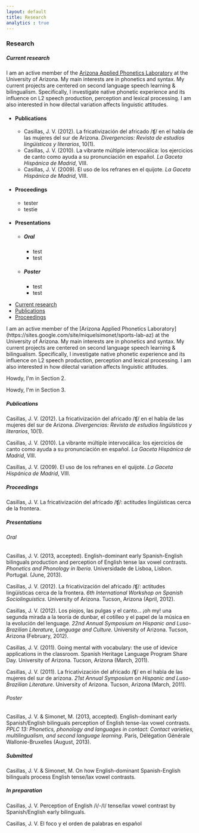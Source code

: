 ```yaml
---
layout: default
title: Research
analytics : true
---
```


### Research

##### Current research

I am an active member of the [Arizona Applied Phonetics Laboratory](https://sites.google.com/site/miquelsimonet/sports-lab-az) at the University of Arizona. My main interests are in phonetics and syntax. My current projects are centered on second language speech learning & bilingualism. Specifically, I investigate native phonetic experience and its influence on L2 speech production, perception and lexical processing. I am also interested in how dilectal variation affects linguistic attitudes.

<div id="acdnmenu">
    <ul>
        <li><h4>Publications</h4>
            <ul>
		      <li>Casillas, J. V. (2012). La fricativización del africado /ʧ/ en el habla de las mujeres del sur de Arizona. <i>Divergencias: Revista de estudios lingüísticos y literarios</i>, 10(1).</li>
		      <li>Casillas, J. V. (2010). La vibrante múltiple intervocálica: los ejercicios de canto como ayuda a su pronunciación en español. <i>La Gaceta Hispánica de Madrid</i>, VIII.</li>
              <li>Casillas, J. V. (2009). El uso de los refranes en el quijote. <i>La Gaceta Hispánica de Madrid</i>, VIII.</li>
            </ul>
        </li>
        <li><h4>Proceedings</h4>
            <ul>
                <li>tester</li>
                <li>testie</li>
            </ul>
        </li>
        <li><h4>Presentations</h4>
            <ul>
                <li><h5>Oral</h5>
                	<ul>
                		<li>test</li>
                		<li>test</li>
			         </ul>
                </li>
                <li><h5>Poster</h5>
                	<ul>
                		<li>test</li>
                		<li>test</li>
                    </ul>
                </li>
            </ul>
        </li>
    </ul>
</div>


<div class="tabbable"> <!-- Only required for left/right tabs -->
  <ul class="nav nav-tabs">
    <li class="active"><a href="#tab1" data-toggle="tab">Current research</a></li>
    <li><a href="#tab2" data-toggle="tab">Publications</a></li>
    <li><a href="#tab3" data-toggle="tab">Proceedings</a></li>
  </ul>
  <div class="tab-content">
    <div class="tab-pane active" id="tab1">
      <p>I am an active member of the [Arizona Applied Phonetics Laboratory](https://sites.google.com/site/miquelsimonet/sports-lab-az) at the University of Arizona. My main interests are in phonetics and syntax. My current projects are centered on second language speech learning & bilingualism. Specifically, I investigate native phonetic experience and its influence on L2 speech production, perception and lexical processing. I am also interested in how dilectal variation affects linguistic attitudes.</p>
    </div>
    <div class="tab-pane" id="tab2">
      <p>Howdy, I'm in Section 2.</p>
    </div>
    <div class="tab-pane" id="tab3">
      <p>Howdy, I'm in Section 3.</p>
    </div>
  </div>
</div>







##### Publications

Casillas, J. V. (2012). La fricativización del africado /ʧ/ en el habla de las mujeres del sur de Arizona. *Divergencias: Revista de estudios lingüísticos y literarios*, 10(1).

Casillas, J. V. (2010). La vibrante múltiple intervocálica: los ejercicios de canto como ayuda a su pronunciación en español. *La Gaceta Hispánica de Madrid*, VIII.

Casillas, J. V. (2009). El uso de los refranes en el quijote. *La Gaceta Hispánica de Madrid*, VIII.








##### Proceedings

Casillas, J. V. La fricativización del africado /ʧ/: actitudes lingüísticas cerca de la frontera.

##### Presentations

###### Oral

Casillas, J. V. (2013, accepted). English-dominant early Spanish-English bilinguals production and perception of English tense lax vowel contrasts. *Phonetics and Phonology in Iberia*. Universidade de Lisboa, Lisbon. Portugal. (June, 2013).

Casillas, J. V. (2012). La fricativización del africado /ʧ/: actitudes lingüísticas cerca de la frontera. *6th International Workshop on Spanish Sociolinguistics*. University of Arizona. Tucson, Arizona (April, 2012).

Casillas, J. V. (2012). Los piojos, las pulgas y el canto... ¡oh my! una segunda mirada a la teoría de dunbar, el cotilleo y el papel de la música en la evolución del lenguage. *22nd Annual Symposium on Hispanic and Luso-Brazilian Literature, Language and Culture*. University of Arizona. Tucson, Arizona (February, 2012).

Casillas, J. V. (2011). Going mental with vocabulary: the use of idevice applications in the classroom. Spanish Heritage Language Program Share Day. University of Arizona. Tucson, Arizona (March, 2011). 

Casillas, J. V. (2011). La fricativización del africado /ʧ/ en el habla de las mujeres del sur de arizona. *21st Annual Symposium on Hispanic and Luso-Brazilian Literature*. University of Arizona. Tucson, Arizona (March, 2011). 


###### Poster

Casillas, J. V. & Simonet, M. (2013, accepted). English-dominant early Spanish/English bilinguals perception of English tense-lax vowel contrasts. *PPLC 13: Phonetics, phonology and languages in contact: Contact varieties, multilingualism, and second language learning*. Paris, Délégation Générale Wallonie-Bruxelles (August, 2013).

##### Submitted

Casillas, J. V. & Simonet, M. On how English-dominant Spanish-English bilinguals process English tense/lax vowel contrasts. 

##### In preparation

Casillas, J. V. Perception of English /i/-/I/ tense/lax vowel contrast by Spanish/English early bilinguals.  

Casillas, J. V. El foco y el orden de palabras en español  

